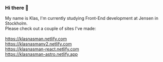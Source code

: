 ### Hi there 👋
My name is Klas, I'm currently studying Front-End development at Jensen in Stockholm.<br>
Please check out a couple of sites I've made:<br><br>
https://klasnasman.netlify.com<br>
https://klasnasmanv2.netlify.com<br>
https://klasnasman-react.netlify.com<br>
https://klasnasman-astro.netlify.app


<!--
**klasnasman/klasnasman** is a ✨ _special_ ✨ repository because its `README.md` (this file) appears on your GitHub profile.

Here are some ideas to get you started:

- 🔭 I’m currently working on ...
- 🌱 I’m currently learning ...
- 👯 I’m looking to collaborate on ...
- 🤔 I’m looking for help with ...
- 💬 Ask me about ...
- 📫 How to reach me: ...
- 😄 Pronouns: ...
- ⚡ Fun fact: ...
-->
